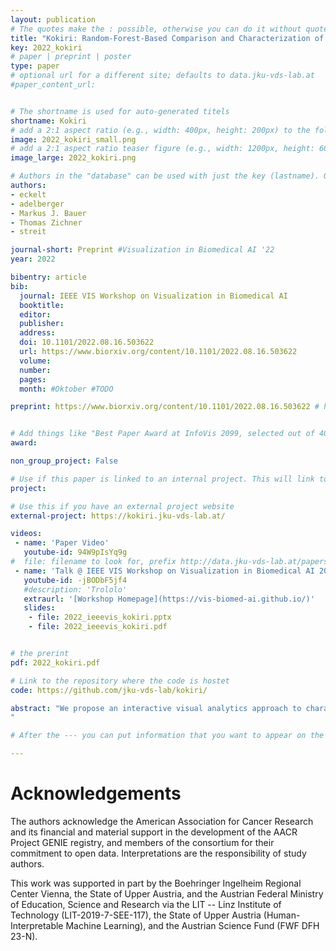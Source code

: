 ```yaml
---
layout: publication
# The quotes make the : possible, otherwise you can do it without quotes
title: "Kokiri: Random-Forest-Based Comparison and Characterization of Cohorts"
key: 2022_kokiri
# paper | preprint | poster
type: paper
# optional url for a different site; defaults to data.jku-vds-lab.at
#paper_content_url: 


# The shortname is used for auto-generated titels
shortname: Kokiri
# add a 2:1 aspect ratio (e.g., width: 400px, height: 200px) to the folder /assets/images/papers/
image: 2022_kokiri_small.png
# add a 2:1 aspect ratio teaser figure (e.g., width: 1200px, height: 600px) to the folder /assets/images/papers/
image_large: 2022_kokiri.png

# Authors in the "database" can be used with just the key (lastname). Others can be written properly.
authors:
- eckelt
- adelberger
- Markus J. Bauer
- Thomas Zichner
- streit

journal-short: Preprint #Visualization in Biomedical AI '22
year: 2022

bibentry: article
bib:
  journal: IEEE VIS Workshop on Visualization in Biomedical AI
  booktitle: 
  editor: 
  publisher: 
  address: 
  doi: 10.1101/2022.08.16.503622
  url: https://www.biorxiv.org/content/10.1101/2022.08.16.503622
  volume: 
  number: 
  pages: 
  month: #Oktober #TODO

preprint: https://www.biorxiv.org/content/10.1101/2022.08.16.503622 # here you can put all preprint links (arxiv.org, osf.io,...)


# Add things like "Best Paper Award at InfoVis 2099, selected out of 4000 submissions"
award:

non_group_project: False

# Use if this paper is linked to an internal project. This will link to the project site
project: 

# Use this if you have an external project website
external-project: https://kokiri.jku-vds-lab.at/

videos:
 - name: 'Paper Video'
   youtube-id: 94W9pIsYq9g
#  file: filename to look for, prefix http://data.jku-vds-lab.at/papers/
 - name: 'Talk @ IEEE VIS Workshop on Visualization in Biomedical AI 2022'
   youtube-id: -jBODbF5jf4
   #description: 'Trololo'
   extraurl: '[Workshop Homepage](https://vis-biomed-ai.github.io/)'
   slides:
    - file: 2022_ieeevis_kokiri.pptx
    - file: 2022_ieeevis_kokiri.pdf


# the prerint
pdf: 2022_kokiri.pdf

# Link to the repository where the code is hostet
code: https://github.com/jku-vds-lab/kokiri/

abstract: "We propose an interactive visual analytics approach to characterizing and comparing patient subgroups (i.e., cohorts). Despite having the same disease and similar demographic characteristics, patients respond differently to therapy. One reason for this is the vast number of variables in the genome that influence a patient's outcome. Nevertheless, most existing tools do not offer effective means of identifying the attributes that differ most, or look at them in isolation and thus ignore combinatorial effects. To fill this gap, we present Kokiri, a visual analytics approach that aims to separate cohorts based on user-selected data, ranks attributes by their importance in distinguishing between cohorts, and visualizes cohort overlaps and separability. With our approach, users can additionally characterize the homogeneity and outliers of a cohort. To demonstrate the applicability of our approach, we integrated Kokiri into the Coral cohort analysis tool to compare and characterize lung cancer patient cohorts.
"

# After the --- you can put information that you want to appear on the website using markdown formatting or HTML. A good example are acknowledgements, extra references, an erratum, etc.

---
```

# Acknowledgements

The authors acknowledge the American Association for Cancer Research and its financial and material support in the development of the AACR Project GENIE registry, and members of the consortium for their commitment to open data. Interpretations are the responsibility of study authors.

This work was supported in part by the Boehringer Ingelheim Regional Center Vienna, the State of Upper Austria, and the Austrian Federal Ministry of Education, Science and Research via the LIT -- Linz Institute of Technology (LIT-2019-7-SEE-117), the State of Upper Austria (Human-Interpretable Machine Learning), and the Austrian Science Fund (FWF DFH 23-N). 

